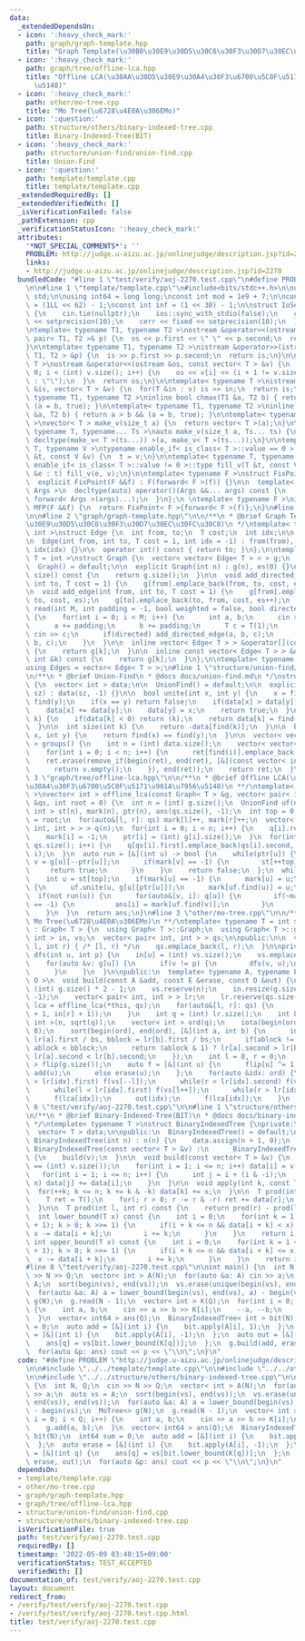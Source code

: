 ```yaml
---
data:
  _extendedDependsOn:
  - icon: ':heavy_check_mark:'
    path: graph/graph-template.hpp
    title: "Graph Template(\u30B0\u30E9\u30D5\u30C6\u30F3\u30D7\u30EC\u30FC\u30C8)"
  - icon: ':heavy_check_mark:'
    path: graph/tree/offline-lca.hpp
    title: "Offline LCA(\u30AA\u30D5\u30E9\u30A4\u30F3\u6700\u5C0F\u5171\u901A\u7956\
      \u5148)"
  - icon: ':heavy_check_mark:'
    path: other/mo-tree.cpp
    title: "Mo Tree(\u6728\u4E0A\u306EMo)"
  - icon: ':question:'
    path: structure/others/binary-indexed-tree.cpp
    title: Binary-Indexed-Tree(BIT)
  - icon: ':heavy_check_mark:'
    path: structure/union-find/union-find.cpp
    title: Union-Find
  - icon: ':question:'
    path: template/template.cpp
    title: template/template.cpp
  _extendedRequiredBy: []
  _extendedVerifiedWith: []
  _isVerificationFailed: false
  _pathExtension: cpp
  _verificationStatusIcon: ':heavy_check_mark:'
  attributes:
    '*NOT_SPECIAL_COMMENTS*': ''
    PROBLEM: http://judge.u-aizu.ac.jp/onlinejudge/description.jsp?id=2270
    links:
    - http://judge.u-aizu.ac.jp/onlinejudge/description.jsp?id=2270
  bundledCode: "#line 1 \"test/verify/aoj-2270.test.cpp\"\n#define PROBLEM \"http://judge.u-aizu.ac.jp/onlinejudge/description.jsp?id=2270\"\
    \n\n#line 1 \"template/template.cpp\"\n#include<bits/stdc++.h>\n\nusing namespace\
    \ std;\n\nusing int64 = long long;\nconst int mod = 1e9 + 7;\n\nconst int64 infll\
    \ = (1LL << 62) - 1;\nconst int inf = (1 << 30) - 1;\n\nstruct IoSetup {\n  IoSetup()\
    \ {\n    cin.tie(nullptr);\n    ios::sync_with_stdio(false);\n    cout << fixed\
    \ << setprecision(10);\n    cerr << fixed << setprecision(10);\n  }\n} iosetup;\n\
    \ntemplate< typename T1, typename T2 >\nostream &operator<<(ostream &os, const\
    \ pair< T1, T2 >& p) {\n  os << p.first << \" \" << p.second;\n  return os;\n\
    }\n\ntemplate< typename T1, typename T2 >\nistream &operator>>(istream &is, pair<\
    \ T1, T2 > &p) {\n  is >> p.first >> p.second;\n  return is;\n}\n\ntemplate< typename\
    \ T >\nostream &operator<<(ostream &os, const vector< T > &v) {\n  for(int i =\
    \ 0; i < (int) v.size(); i++) {\n    os << v[i] << (i + 1 != v.size() ? \" \"\
    \ : \"\");\n  }\n  return os;\n}\n\ntemplate< typename T >\nistream &operator>>(istream\
    \ &is, vector< T > &v) {\n  for(T &in : v) is >> in;\n  return is;\n}\n\ntemplate<\
    \ typename T1, typename T2 >\ninline bool chmax(T1 &a, T2 b) { return a < b &&\
    \ (a = b, true); }\n\ntemplate< typename T1, typename T2 >\ninline bool chmin(T1\
    \ &a, T2 b) { return a > b && (a = b, true); }\n\ntemplate< typename T = int64\
    \ >\nvector< T > make_v(size_t a) {\n  return vector< T >(a);\n}\n\ntemplate<\
    \ typename T, typename... Ts >\nauto make_v(size_t a, Ts... ts) {\n  return vector<\
    \ decltype(make_v< T >(ts...)) >(a, make_v< T >(ts...));\n}\n\ntemplate< typename\
    \ T, typename V >\ntypename enable_if< is_class< T >::value == 0 >::type fill_v(T\
    \ &t, const V &v) {\n  t = v;\n}\n\ntemplate< typename T, typename V >\ntypename\
    \ enable_if< is_class< T >::value != 0 >::type fill_v(T &t, const V &v) {\n  for(auto\
    \ &e : t) fill_v(e, v);\n}\n\ntemplate< typename F >\nstruct FixPoint : F {\n\
    \  explicit FixPoint(F &&f) : F(forward< F >(f)) {}\n\n  template< typename...\
    \ Args >\n  decltype(auto) operator()(Args &&... args) const {\n    return F::operator()(*this,\
    \ forward< Args >(args)...);\n  }\n};\n \ntemplate< typename F >\ninline decltype(auto)\
    \ MFP(F &&f) {\n  return FixPoint< F >{forward< F >(f)};\n}\n#line 4 \"test/verify/aoj-2270.test.cpp\"\
    \n\n#line 2 \"graph/graph-template.hpp\"\n\n/**\n * @brief Graph Template(\u30B0\
    \u30E9\u30D5\u30C6\u30F3\u30D7\u30EC\u30FC\u30C8)\n */\ntemplate< typename T =\
    \ int >\nstruct Edge {\n  int from, to;\n  T cost;\n  int idx;\n\n  Edge() = default;\n\
    \n  Edge(int from, int to, T cost = 1, int idx = -1) : from(from), to(to), cost(cost),\
    \ idx(idx) {}\n\n  operator int() const { return to; }\n};\n\ntemplate< typename\
    \ T = int >\nstruct Graph {\n  vector< vector< Edge< T > > > g;\n  int es;\n\n\
    \  Graph() = default;\n\n  explicit Graph(int n) : g(n), es(0) {}\n\n  size_t\
    \ size() const {\n    return g.size();\n  }\n\n  void add_directed_edge(int from,\
    \ int to, T cost = 1) {\n    g[from].emplace_back(from, to, cost, es++);\n  }\n\
    \n  void add_edge(int from, int to, T cost = 1) {\n    g[from].emplace_back(from,\
    \ to, cost, es);\n    g[to].emplace_back(to, from, cost, es++);\n  }\n\n  void\
    \ read(int M, int padding = -1, bool weighted = false, bool directed = false)\
    \ {\n    for(int i = 0; i < M; i++) {\n      int a, b;\n      cin >> a >> b;\n\
    \      a += padding;\n      b += padding;\n      T c = T(1);\n      if(weighted)\
    \ cin >> c;\n      if(directed) add_directed_edge(a, b, c);\n      else add_edge(a,\
    \ b, c);\n    }\n  }\n\n  inline vector< Edge< T > > &operator[](const int &k)\
    \ {\n    return g[k];\n  }\n\n  inline const vector< Edge< T > > &operator[](const\
    \ int &k) const {\n    return g[k];\n  }\n};\n\ntemplate< typename T = int >\n\
    using Edges = vector< Edge< T > >;\n#line 1 \"structure/union-find/union-find.cpp\"\
    \n/**\n * @brief Union-Find\n * @docs docs/union-find.md\n */\nstruct UnionFind\
    \ {\n  vector< int > data;\n\n  UnionFind() = default;\n\n  explicit UnionFind(size_t\
    \ sz) : data(sz, -1) {}\n\n  bool unite(int x, int y) {\n    x = find(x), y =\
    \ find(y);\n    if(x == y) return false;\n    if(data[x] > data[y]) swap(x, y);\n\
    \    data[x] += data[y];\n    data[y] = x;\n    return true;\n  }\n\n  int find(int\
    \ k) {\n    if(data[k] < 0) return (k);\n    return data[k] = find(data[k]);\n\
    \  }\n\n  int size(int k) {\n    return -data[find(k)];\n  }\n\n  bool same(int\
    \ x, int y) {\n    return find(x) == find(y);\n  }\n\n  vector< vector< int >\
    \ > groups() {\n    int n = (int) data.size();\n    vector< vector< int > > ret(n);\n\
    \    for(int i = 0; i < n; i++) {\n      ret[find(i)].emplace_back(i);\n    }\n\
    \    ret.erase(remove_if(begin(ret), end(ret), [&](const vector< int > &v) {\n\
    \      return v.empty();\n    }), end(ret));\n    return ret;\n  }\n};\n#line\
    \ 3 \"graph/tree/offline-lca.hpp\"\n\n/**\n * @brief Offline LCA(\u30AA\u30D5\u30E9\
    \u30A4\u30F3\u6700\u5C0F\u5171\u901A\u7956\u5148)\n **/\ntemplate< typename T\
    \ >\nvector< int > offline_lca(const Graph< T > &g, vector< pair< int, int > >\
    \ &qs, int root = 0) {\n  int n = (int) g.size();\n  UnionFind uf(n);\n  vector<\
    \ int > st(n), mark(n), ptr(n), ans(qs.size(), -1);\n  int top = 0;\n  st[top]\
    \ = root;\n  for(auto&[l, r]: qs) mark[l]++, mark[r]++;\n  vector< vector< pair<\
    \ int, int > > > q(n);\n  for(int i = 0; i < n; i++) {\n    q[i].reserve(mark[i]);\n\
    \    mark[i] = -1;\n    ptr[i] = (int) g[i].size();\n  }\n  for(int i = 0; i <\
    \ qs.size(); i++) {\n    q[qs[i].first].emplace_back(qs[i].second, i);\n    q[qs[i].second].emplace_back(qs[i].first,\
    \ i);\n  }\n  auto run = [&](int u) -> bool {\n    while(ptr[u]) {\n      int\
    \ v = g[u][--ptr[u]];\n      if(mark[v] == -1) {\n        st[++top] = v;\n   \
    \     return true;\n      }\n    }\n    return false;\n  };\n  while(~top) {\n\
    \    int u = st[top];\n    if(mark[u] == -1) {\n      mark[u] = u;\n    } else\
    \ {\n      uf.unite(u, g[u][ptr[u]]);\n      mark[uf.find(u)] = u;\n    }\n  \
    \  if(not run(u)) {\n      for(auto&[v, i]: q[u]) {\n        if(~mark[v] and ans[i]\
    \ == -1) {\n          ans[i] = mark[uf.find(v)];\n        }\n      }\n      --top;\n\
    \    }\n  }\n  return ans;\n}\n#line 3 \"other/mo-tree.cpp\"\n\n/**\n * @brief\
    \ Mo Tree(\u6728\u4E0A\u306EMo)\n **/\ntemplate< typename T = int >\nstruct MoTree\
    \ : Graph< T > {\n  using Graph< T >::Graph;\n  using Graph< T >::g;\n  vector<\
    \ int > in, vs;\n  vector< pair< int, int > > qs;\n\npublic:\n\n  void add(int\
    \ l, int r) { /* [l, r) */\n    qs.emplace_back(l, r);\n  }\n\nprivate:\n  void\
    \ dfs(int u, int p) {\n    in[u] = (int) vs.size();\n    vs.emplace_back(u);\n\
    \    for(auto &v: g[u]) {\n      if(v != p) {\n        dfs(v, u);\n        vs.emplace_back(v);\n\
    \      }\n    }\n  }\n\npublic:\n  template< typename A, typename E, typename\
    \ O >\n  void build(const A &add, const E &erase, const O &out) {\n    int n =\
    \ (int) g.size() * 2 - 1;\n    vs.reserve(n);\n    in.resize(g.size());\n    dfs(0,\
    \ -1);\n    vector< pair< int, int > > lr;\n    lr.reserve(qs.size());\n    auto\
    \ lca = offline_lca(*this, qs);\n    for(auto&[l, r]: qs) {\n      lr.emplace_back(minmax(in[l]\
    \ + 1, in[r] + 1));\n    }\n    int q = (int) lr.size();\n    int bs = n / min<\
    \ int >(n, sqrt(q));\n    vector< int > ord(q);\n    iota(begin(ord), end(ord),\
    \ 0);\n    sort(begin(ord), end(ord), [&](int a, int b) {\n      int ablock =\
    \ lr[a].first / bs, bblock = lr[b].first / bs;\n      if(ablock != bblock) return\
    \ ablock < bblock;\n      return (ablock & 1) ? lr[a].second > lr[b].second :\
    \ lr[a].second < lr[b].second;\n    });\n    int l = 0, r = 0;\n    vector< int\
    \ > flip(g.size());\n    auto f = [&](int u) {\n      flip[u] ^= 1;\n      if(flip[u])\
    \ add(u);\n      else erase(u);\n    };\n    for(auto &idx: ord) {\n      while(l\
    \ > lr[idx].first) f(vs[--l]);\n      while(r < lr[idx].second) f(vs[r++]);\n\
    \      while(l < lr[idx].first) f(vs[l++]);\n      while(r > lr[idx].second) f(vs[--r]);\n\
    \      f(lca[idx]);\n      out(idx);\n      f(lca[idx]);\n    }\n  }\n};\n#line\
    \ 6 \"test/verify/aoj-2270.test.cpp\"\n\n#line 1 \"structure/others/binary-indexed-tree.cpp\"\
    \n/**\n * @brief Binary-Indexed-Tree(BIT)\n * @docs docs/binary-indexed-tree.md\n\
    \ */\ntemplate< typename T >\nstruct BinaryIndexedTree {\nprivate:\n  int n;\n\
    \  vector< T > data;\n\npublic:\n  BinaryIndexedTree() = default;\n\n  explicit\
    \ BinaryIndexedTree(int n) : n(n) {\n    data.assign(n + 1, 0);\n  }\n\n  explicit\
    \ BinaryIndexedTree(const vector< T > &v) :\n      BinaryIndexedTree((int) v.size())\
    \ {\n    build(v);\n  }\n\n  void build(const vector< T > &v) {\n    assert(n\
    \ == (int) v.size());\n    for(int i = 1; i <= n; i++) data[i] = v[i - 1];\n \
    \   for(int i = 1; i <= n; i++) {\n      int j = i + (i & -i);\n      if(j <=\
    \ n) data[j] += data[i];\n    }\n  }\n\n  void apply(int k, const T &x) {\n  \
    \  for(++k; k <= n; k += k & -k) data[k] += x;\n  }\n\n  T prod(int r) const {\n\
    \    T ret = T();\n    for(; r > 0; r -= r & -r) ret += data[r];\n    return ret;\n\
    \  }\n\n  T prod(int l, int r) const {\n    return prod(r) - prod(l);\n  }\n\n\
    \  int lower_bound(T x) const {\n    int i = 0;\n    for(int k = 1 << (__lg(n)\
    \ + 1); k > 0; k >>= 1) {\n      if(i + k <= n && data[i + k] < x) {\n       \
    \ x -= data[i + k];\n        i += k;\n      }\n    }\n    return i;\n  }\n\n \
    \ int upper_bound(T x) const {\n    int i = 0;\n    for(int k = 1 << (__lg(n)\
    \ + 1); k > 0; k >>= 1) {\n      if(i + k <= n && data[i + k] <= x) {\n      \
    \  x -= data[i + k];\n        i += k;\n      }\n    }\n    return i;\n  }\n};\n\
    #line 8 \"test/verify/aoj-2270.test.cpp\"\n\nint main() {\n  int N, Q;\n  cin\
    \ >> N >> Q;\n  vector< int > A(N);\n  for(auto &a: A) cin >> a;\n  auto vs =\
    \ A;\n  sort(begin(vs), end(vs));\n  vs.erase(unique(begin(vs), end(vs)), end(vs));\n\
    \  for(auto &a: A) a = lower_bound(begin(vs), end(vs), a) - begin(vs);\n  MoTree<>\
    \ g(N);\n  g.read(N - 1);\n  vector< int > K(Q);\n  for(int i = 0; i < Q; i++)\
    \ {\n    int a, b;\n    cin >> a >> b >> K[i];\n    --a, --b;\n    g.add(a, b);\n\
    \  }\n  vector< int64 > ans(Q);\n  BinaryIndexedTree< int > bit(N);\n  int64 sum\
    \ = 0;\n  auto add = [&](int i) {\n    bit.apply(A[i], 1);\n  };\n  auto erase\
    \ = [&](int i) {\n    bit.apply(A[i], -1);\n  };\n  auto out = [&](int q) {\n\
    \    ans[q] = vs[bit.lower_bound(K[q])];\n  };\n  g.build(add, erase, out);\n\
    \  for(auto &p: ans) cout << p << \"\\n\";\n}\n"
  code: "#define PROBLEM \"http://judge.u-aizu.ac.jp/onlinejudge/description.jsp?id=2270\"\
    \n\n#include \"../../template/template.cpp\"\n\n#include \"../../other/mo-tree.cpp\"\
    \n\n#include \"../../structure/others/binary-indexed-tree.cpp\"\n\nint main()\
    \ {\n  int N, Q;\n  cin >> N >> Q;\n  vector< int > A(N);\n  for(auto &a: A) cin\
    \ >> a;\n  auto vs = A;\n  sort(begin(vs), end(vs));\n  vs.erase(unique(begin(vs),\
    \ end(vs)), end(vs));\n  for(auto &a: A) a = lower_bound(begin(vs), end(vs), a)\
    \ - begin(vs);\n  MoTree<> g(N);\n  g.read(N - 1);\n  vector< int > K(Q);\n  for(int\
    \ i = 0; i < Q; i++) {\n    int a, b;\n    cin >> a >> b >> K[i];\n    --a, --b;\n\
    \    g.add(a, b);\n  }\n  vector< int64 > ans(Q);\n  BinaryIndexedTree< int >\
    \ bit(N);\n  int64 sum = 0;\n  auto add = [&](int i) {\n    bit.apply(A[i], 1);\n\
    \  };\n  auto erase = [&](int i) {\n    bit.apply(A[i], -1);\n  };\n  auto out\
    \ = [&](int q) {\n    ans[q] = vs[bit.lower_bound(K[q])];\n  };\n  g.build(add,\
    \ erase, out);\n  for(auto &p: ans) cout << p << \"\\n\";\n}\n"
  dependsOn:
  - template/template.cpp
  - other/mo-tree.cpp
  - graph/graph-template.hpp
  - graph/tree/offline-lca.hpp
  - structure/union-find/union-find.cpp
  - structure/others/binary-indexed-tree.cpp
  isVerificationFile: true
  path: test/verify/aoj-2270.test.cpp
  requiredBy: []
  timestamp: '2022-05-09 03:40:15+09:00'
  verificationStatus: TEST_ACCEPTED
  verifiedWith: []
documentation_of: test/verify/aoj-2270.test.cpp
layout: document
redirect_from:
- /verify/test/verify/aoj-2270.test.cpp
- /verify/test/verify/aoj-2270.test.cpp.html
title: test/verify/aoj-2270.test.cpp
---
```

